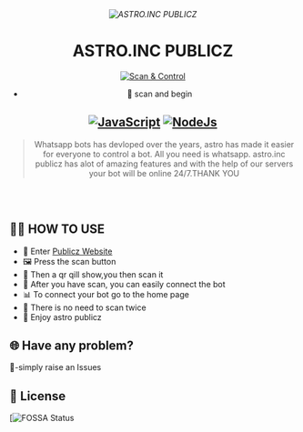 <div align="center">
<em><img src="https://www.simpleimageresizer.com/_uploads/photos/e293002c/msg5086074308-240_4_320x180.jpg" alt="ASTRO.INC PUBLICZ" border="0"></em>

# **ASTRO.INC PUBLICZ**
[![Scan & Control](https://www.simpleimageresizer.com/_uploads/photos/e293002c/5a4fe200-6357-11e9-9735-da05b249ef27_3_150x100.png)](https://publicz.multivid.org/)
- 💖 scan and begin
## [![JavaScript](https://img.shields.io/badge/JavaScript-007ACC?style=for-the-badge&logo=JavaScript&logoColor=white)](https://developer.mozilla.org/en-US/docs/Web/JavaScript) [![NodeJs](https://img.shields.io/badge/Node.js-43853D?style=for-the-badge&logo=node.js&logoColor=white)](https://nodejs.org/en/)

>Whatsapp bots has devloped over the years, astro has made it easier for everyone to control a bot. All you need is whatsapp.
  astro.inc publicz has alot of amazing features and with the help of our servers your bot will be online 24/7.THANK YOU<br>

</div><br/>
<br/>

## 👨‍🎓 HOW TO USE
- 🎴 Enter [Publicz Website](https://publicz.multivid.org/)
- 🖼 Press the scan button
- 🎰 Then a qr qill show,you then scan it
- 📲 After you have scan, you can easily connect the bot
- 📊 To connect your bot go to the home page
- 📌 There is no need to scan twice 
- 🖤 Enjoy astro publicz

## 🌐 Have any problem?
📌-simply raise an Issues

## 📑 License

[![FOSSA Status](https://www.simpleimageresizer.com/_uploads/photos/e293002c/go-license_3_180x50.png)
